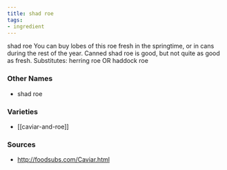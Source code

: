 ```yaml
---
title: shad roe
tags:
- ingredient
---
```

shad roe You can buy lobes of this roe fresh in the springtime, or in cans during the rest of the year. Canned shad roe is good, but not quite as good as fresh. Substitutes: herring roe OR haddock roe

### Other Names

* shad roe

### Varieties

* [[caviar-and-roe]]

### Sources
* http://foodsubs.com/Caviar.html
